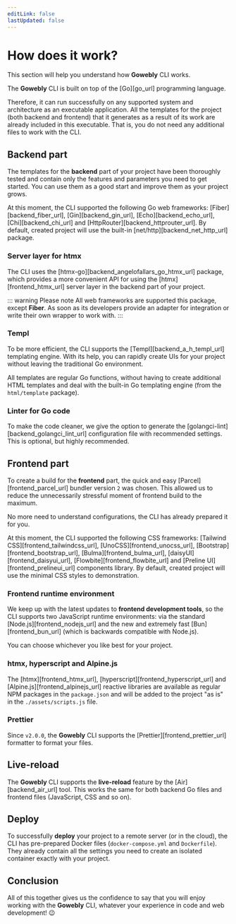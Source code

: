 ```yaml
---
editLink: false
lastUpdated: false
---
```


# How does it work?

This section will help you understand how **Gowebly** CLI works.

<!--@include: ../parts/block_want-to-try.md-->

The **Gowebly** CLI is built on top of the [Go][go_url] programming language.

Therefore, it can run successfully on any supported system and architecture as an executable application. All the templates for the project (both backend and frontend) that it generates as a result of its work are already included in this executable. That is, you do not need any additional files to work with the CLI.

## Backend part

The templates for the **backend** part of your project have been thoroughly tested and contain only the features and parameters you need to get started. You can use them as a good start and improve them as your project grows.

At this moment, the CLI supported the following Go web frameworks: [Fiber][backend_fiber_url], [Gin][backend_gin_url], [Echo][backend_echo_url], [Chi][backend_chi_url] and [HttpRouter][backend_httprouter_url]. By default, created project will use the built-in [net/http][backend_net_http_url] package.

### Server layer for htmx

The CLI uses the [htmx-go][backend_angelofallars_go_htmx_url] package, which provides a more convenient API for using the [htmx][frontend_htmx_url] server layer in the backend part of your project.

::: warning Please note
All web frameworks are supported this package, except **Fiber**. As soon as its developers provide an adapter for integration or write their own wrapper to work with.
:::

### Templ

To be more efficient, the CLI supports the [Templ][backend_a_h_templ_url] templating engine. With its help, you can rapidly create UIs for your project without leaving the traditional Go environment.

All templates are regular Go functions, without having to create additional HTML templates and deal with the built-in Go templating engine (from the `html/template` package).

### Linter for Go code

To make the code cleaner, we give the option to generate the [golangci-lint][backend_golangci_lint_url] configuration file with recommended settings. This is optional, but highly recommended.

## Frontend part

To create a build for the **frontend** part, the quick and easy [Parcel][frontend_parcel_url] bundler version `2` was chosen. This allowed us to reduce the unnecessarily stressful moment of frontend build to the maximum.

No more need to understand configurations, the CLI has already prepared it for you.

At this moment, the CLI supported the following CSS frameworks: [Tailwind CSS][frontend_tailwindcss_url], [UnoCSS][frontend_unocss_url], [Bootstrap][frontend_bootstrap_url], [Bulma][frontend_bulma_url], [daisyUI][frontend_daisyui_url], [Flowbite][frontend_flowbite_url] and [Preline UI][frontend_prelineui_url] components library. By default, created project will use the minimal CSS styles to demonstration.

### Frontend runtime environment

We keep up with the latest updates to **frontend development tools**, so the CLI supports two JavaScript runtime environments: via the standard [Node.js][frontend_nodejs_url] and the new and extremely fast [Bun][frontend_bun_url] (which is backwards compatible with Node.js).

You can choose whichever you like best for your project.

### htmx, hyperscript and Alpine.js

The [htmx][frontend_htmx_url], [hyperscript][frontend_hyperscript_url] and [Alpine.js][frontend_alpinejs_url] reactive libraries are available as regular NPM packages in the `package.json` and will be added to the project "as is" in the `./assets/scripts.js` file.

### Prettier

Since `v2.0.0`, the **Gowebly** CLI supports the [Prettier][frontend_prettier_url] formatter to format your files.

## Live-reload

The **Gowebly** CLI supports the **live-reload** feature by the [Air][backend_air_url] tool. This works the same for both backend Go files and frontend files (JavaScript, CSS and so on).

## Deploy

To successfully **deploy** your project to a remote server (or in the cloud), the CLI has pre-prepared Docker files (`docker-compose.yml` and `Dockerfile`). They already contain all the settings you need to create an isolated container exactly with your project.

## Conclusion

All of this together gives us the confidence to say that you will enjoy working with the **Gowebly** CLI, whatever your experience in code and web development! :wink:

<!--@include: ../parts/links.md-->